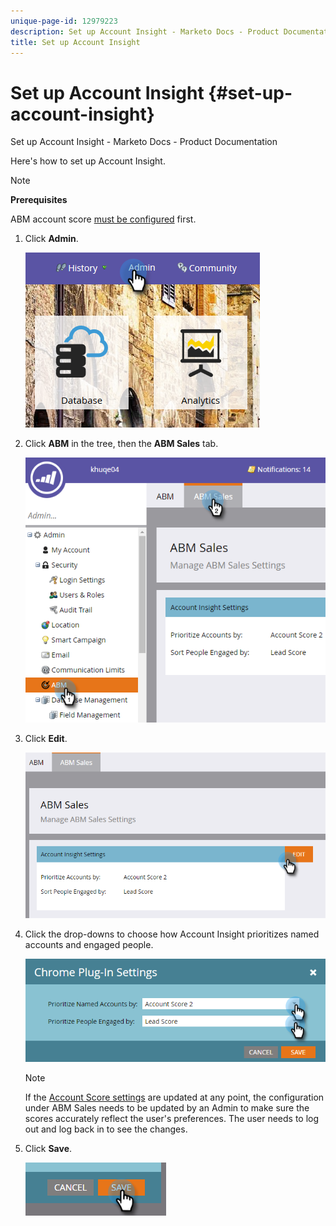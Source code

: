 ```yaml
---
unique-page-id: 12979223
description: Set up Account Insight - Marketo Docs - Product Documentation
title: Set up Account Insight
---
```


# Set up Account Insight {#set-up-account-insight}

Set up Account Insight - Marketo Docs - Product Documentation

Here's how to set up Account Insight.

>[!NOTE]
>
>**Prerequisites**
>
>ABM account score [must be configured](http://docs.marketo.com/display/DOCS/Account+Score) first.

1. Click **Admin**.

   ![](assets/admin-1.png)

1. Click **ABM** in the tree, then the **ABM Sales** tab.

   ![](assets/two-5.png)

1. Click **Edit**.

   ![](assets/three-4.png)

1. Click the drop-downs to choose how Account Insight prioritizes named accounts and engaged people.

   ![](assets/four-4.png)

   >[!NOTE]
   >
   >If the [Account Score settings](http://docs.marketo.com/display/DOCS/Account+Score) are updated at any point, the configuration under ABM Sales needs to be updated by an Admin to make sure the scores accurately reflect the user's preferences. The user needs to log out and log back in to see the changes.

1. Click **Save**.

   ![](assets/five-4.png)

